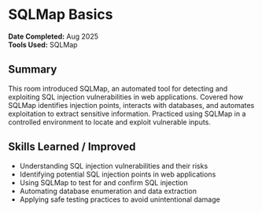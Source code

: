 # SQLMap Basics

**Date Completed:** Aug 2025  
**Tools Used:** SQLMap

## Summary
This room introduced SQLMap, an automated tool for detecting and exploiting SQL injection vulnerabilities in web applications. Covered how SQLMap identifies injection points, interacts with databases, and automates exploitation to extract sensitive information. Practiced using SQLMap in a controlled environment to locate and exploit vulnerable inputs.

## Skills Learned / Improved
- Understanding SQL injection vulnerabilities and their risks
- Identifying potential SQL injection points in web applications
- Using SQLMap to test for and confirm SQL injection
- Automating database enumeration and data extraction
- Applying safe testing practices to avoid unintentional damage
